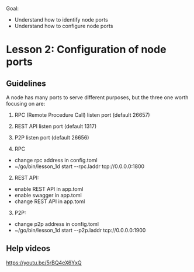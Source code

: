 Goal:
* Understand how to identify node ports
* Understand how to configure node ports

# Lesson 2: Configuration of node ports

## Guidelines

A node has many ports to serve different purposes, but the three one worth focusing on are:
1. RPC (Remote Procedure Call) listen port (default 26657)
2. REST API listen port (default 1317)
3. P2P listen port (default 26656)

1. RPC
* change rpc address in config.toml
* ~/go/bin/lesson_1d start --rpc.laddr tcp://0.0.0.0:1800

2. REST API:
* enable REST API in app.toml
* enable swagger in app.toml
* change REST API in app.toml

3. P2P:
* change p2p address in config.toml
* ~/go/bin/lesson_1d start --p2p.laddr tcp://0.0.0.0:1900

## Help videos
https://youtu.be/5rBQ4eX6YxQ
